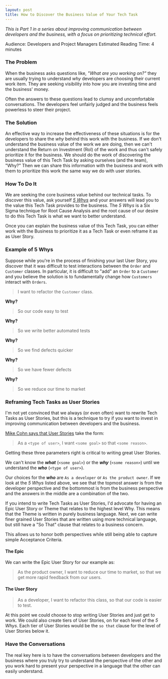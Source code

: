```yaml
---
layout: post
title: How to Discover the Business Value of Your Tech Task
---
```

*This is Part 1 in a series about improving communication between
developers and the business, with a focus on prioritizing technical
effort.*

Audience: Developers and Project Managers
Estimated Reading Time: 4 minutes

### The Problem
When the business asks questions like, *"What are you working on?"* they
are usually trying to understand *why* developers are choosing their
current work item. They are seeking visibility into how you
are investing time and the business' money.

Often the answers to these questions lead to clumsy and uncomfortable
conversations. The developers feel unfairly judged and the business feels
powerless to steer their project.

### The Solution
An effective way to increase the effectiveness of these situations is
for the developers to share the *why* behind this work with the business.
If we don't understand the business value of the work we are doing,
then we can't understand the Return on Investment (RoI) of the work and
thus can't safely prioritize it for the business. We should do the work of
discovering the business value of this Tech Task by asking ourselves
(and the team), "Why?" Then we can share this information with the
business and work with them to prioritize this work the same way we
do with user stories.

### How To Do It
We are seeking the core business value behind our technical tasks. To
discover this value,  ask yourself [*5 Whys*](https://en.wikipedia.org/wiki/5_Whys)
and your answers will lead you to the value this Tech Task provides to
the business.
The *5 Whys* is a Six Sigma technique for Root Cause Analysis
and the root cause of our desire to do this Tech Task is what we want to
better understand.


Once you can explain the business value of this Tech Task, you
can either work with the Business to prioritize it as a Tech Task or
even reframe it as as User Story.

### Example of 5 Whys
Suppose while you're in the process of finishing your last User Story, you discover
that it was difficult to test interactions between the `Order` and `Customer`
classes. In particular, it is difficult to "add" an `Order` to a `Customer`
and you believe the solution is to fundamentally change how `Customers`
interact with `Orders`.

> I want to refactor the `Customer` class.

**Why?**

> So our code easy to test

**Why?**

> So we write better automated tests

**Why?**

> So we find defects quicker

**Why?**

> So we have fewer defects

**Why?**

> So we reduce our time to market

### Reframing Tech Tasks as User Stories
I'm not yet convinced that we always (or even often) want to rewrite
Tech Tasks as User Stories, but this is a technique to try if you want to
invest in improving communication between developers and the business.

[Mike Cohn says that User Stories](https://www.mountaingoatsoftware.com/agile/user-stories)
take the form:
> As a `<type of user>`, I want `<some goal>` so that `<some reason>`.

Getting these three parameters right is critical to writing great User Stories.

We can't know the ***what*** (`<some goal>`) or the ***why***
(`<some reason>`) until we understand the ***who*** (`<type of user>`).

Our choices for the ***who*** are `As a developer` or `As the product owner`.
If we look at the *5 Whys* listed above, we see that the topmost answer
is from the developer perspective and the bottommost is from the business
perspective and the answers in the middle are a combination of the two.

If you intend to write Tech Tasks as User Stories, I'd advocate for having an
Epic User Story or Theme that relates to the highest level Why. This means that
the Theme is written in purely business language. Next, we can write finer grained
User Stories that are written using more technical language, but still have a
"So That" clause that relates to a business concern.

This allows us to honor both perspectives while still being able to capture simple
Acceptance Criteria.

#### The Epic
We can write the Epic User Story for our example as:

> As the product owner, I want to reduce our time to market, so that we get
more rapid feedback from our users.

#### The User Story
> As a developer, I want to refactor this class, so that our code
is easier to test.

At this point we could choose to stop writing User Stories and just get to work.
We could also create tiers of User Stories, on for each level of the *5 Whys*.
Each tier of User Stories would be the `so that` clause for the level of User Stories
below it.

### Have the Conversations
The real key here is to have the conversations between developers and
the business where you truly try to understand the perspective of the
other and you work hard to present your perspective in a language that
the other can easily understand.

